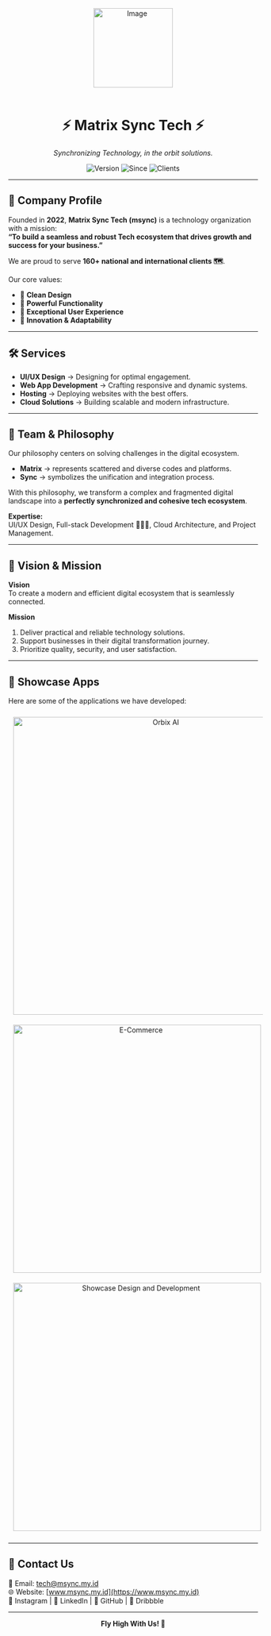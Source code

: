 <!-- ================= HEADER IMAGE ================= -->
<div align="center">
  <img width="160" alt="Image" src="https://github.com/user-attachments/assets/52cc7fd8-e5c6-4b5b-b827-835103076411" />
</div>

<br/>

<!-- ================= TITLE & TAGLINE ================= -->
<div align="center">
  <h1>⚡ Matrix Sync Tech ⚡</h1>
  <p><i>Synchronizing Technology, in the orbit solutions.</i></p>

  <!-- Badges -->
  <img src="https://img.shields.io/badge/version-1.0.0-blue.svg" alt="Version"/>
  <img src="https://img.shields.io/badge/since-2022-orange.svg" alt="Since"/>
  <img src="https://img.shields.io/badge/clients-160%2B-green.svg" alt="Clients"/>
</div>

---

## 🏢 Company Profile

Founded in **2022**, **Matrix Sync Tech (msync)** is a technology organization with a mission:  
**“To build a seamless and robust Tech ecosystem that drives growth and success for your business.”**

We are proud to serve **160+ national and international clients 🗺️**.  

Our core values:  
- 🎏 **Clean Design**  
- 🦾 **Powerful Functionality**  
- 💫 **Exceptional User Experience**  
- 🪽 **Innovation & Adaptability**  

---

## 🛠️ Services

- **UI/UX Design** → Designing for optimal engagement.  
- **Web App Development** → Crafting responsive and dynamic systems.  
- **Hosting** → Deploying websites with the best offers.  
- **Cloud Solutions** → Building scalable and modern infrastructure.  

---

## 👥 Team & Philosophy

Our philosophy centers on solving challenges in the digital ecosystem.  

- **Matrix** → represents scattered and diverse codes and platforms.  
- **Sync** → symbolizes the unification and integration process.  

With this philosophy, we transform a complex and fragmented digital landscape into a **perfectly synchronized and cohesive tech ecosystem**.  

**Expertise:**  
UI/UX Design, Full-stack Development 👩🏻‍💻, Cloud Architecture, and Project Management.  

---

## 🌟 Vision & Mission

**Vision**  
To create a modern and efficient digital ecosystem that is seamlessly connected.  

**Mission**  
1. Deliver practical and reliable technology solutions.  
2. Support businesses in their digital transformation journey.  
3. Prioritize quality, security, and user satisfaction.  

---

## 🚀 Showcase Apps

Here are some of the applications we have developed:  

<div align="center">
  
<!-- Insert your app screenshots here -->
<img src="https://github.com/user-attachments/assets/52a88516-a319-4334-8ef5-d7012976eb1f" alt="Orbix AI" width="600" style="margin:10px"/>
<img src="https://github.com/user-attachments/assets/f732428e-8c72-4c6f-b15c-bb5e8a398224" alt="E-Commerce" width="500" style="margin:10px"/>
<img src="https://github.com/user-attachments/assets/824f29c6-de31-4c9c-8a7b-10215c103212" alt="Showcase Design and Development" width="500" style="margin:10px"/>

</div>

---

## 🤝 Contact Us

📧 Email: [tech@msync.my.id](mailto:tech@msync.my.id)  
🌐 Website: [www.msync.my.id](https://www.msync.my.id)  
🧊 Instagram | 🐧 LinkedIn | 🌱 GitHub | 🎏 Dribbble  

---

<div align="center">
  <b>Fly High With Us! 🚀</b>
</div>
